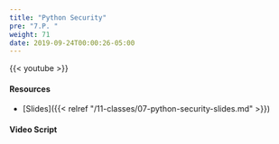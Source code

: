 ```yaml
---
title: "Python Security"
pre: "7.P. "
weight: 71
date: 2019-09-24T00:00:26-05:00
---
```


{{< youtube  >}}

#### Resources

* [Slides]({{< relref "/11-classes/07-python-security-slides.md" >}})

#### Video Script
